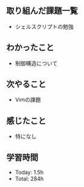 ## 取り組んだ課題一覧
- シェルスクリプトの勉強
## わかったこと
- 制御構造について
## 次やること
- Vimの課題
## 感じたこと
- 特になし
## 学習時間
- Today: 1.5h
- Total: 284h

